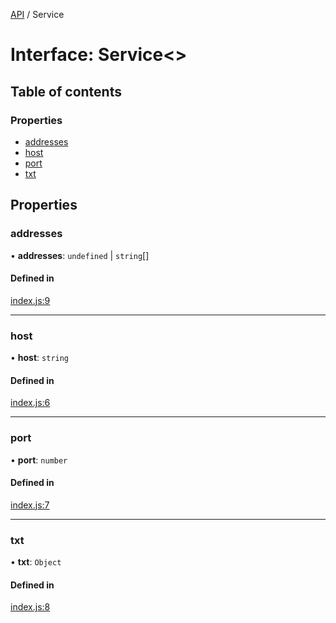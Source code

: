 [API](../README.md) / Service

# Interface: Service<\>

## Table of contents

### Properties

- [addresses](Service.md#addresses)
- [host](Service.md#host)
- [port](Service.md#port)
- [txt](Service.md#txt)

## Properties

### addresses

• **addresses**: `undefined` \| `string`[]

#### Defined in

[index.js:9](https://github.com/digidem/multicast-service-discovery/blob/7045b02/index.js#L9)

---

### host

• **host**: `string`

#### Defined in

[index.js:6](https://github.com/digidem/multicast-service-discovery/blob/7045b02/index.js#L6)

---

### port

• **port**: `number`

#### Defined in

[index.js:7](https://github.com/digidem/multicast-service-discovery/blob/7045b02/index.js#L7)

---

### txt

• **txt**: `Object`

#### Defined in

[index.js:8](https://github.com/digidem/multicast-service-discovery/blob/7045b02/index.js#L8)
